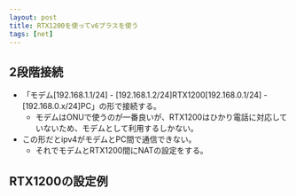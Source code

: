 ```yaml
---
layout: post
title: RTX1200を使ってv6プラスを使う
tags: [net]
---
```


## 2段階接続

- 「モデム[192.168.1.1/24] - [192.168.1.2/24]RTX1200[192.168.0.1/24] - [192.168.0.x/24]PC」の形で接続する。
  - モデムはONUで使うのが一番良いが、RTX1200はひかり電話に対応していないため、モデムとして利用するしかない。
- この形だとipv4がモデムとPC間で通信できない。
  - それでモデムとRTX1200間にNATの設定をする。

## RTX1200の設定例

<script src="https://gist.github.com/yui0/a6ab53e1326c0dec94b34594322c28a5.js"></script>

